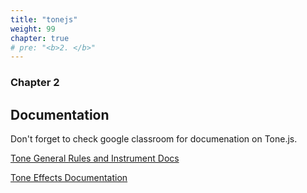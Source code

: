 ```yaml
---
title: "tonejs"
weight: 99
chapter: true
# pre: "<b>2. </b>"
---
```


### Chapter 2

## Documentation

Don't forget to check google classroom for documenation on Tone.js.

[Tone General Rules and Instrument Docs](https://drive.google.com/drive/folders/1JiWiCgqSuXdYbDVLH4IgNbZqGNCi3jMw)

[Tone Effects Documentation](https://drive.google.com/open?id=17qRwp8q--n8KOMZeJDm_EDuTDy6vDH4n)
